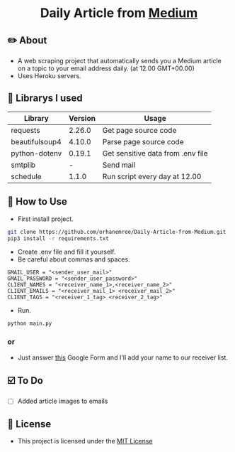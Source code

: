 <h1 align="center">Daily Article from <a href="https://medium.com/">Medium</a></h1>

## ✏️ About 
* A web scraping project that automatically sends you a Medium article on a topic to your email address daily. (at 12.00 GMT+00.00)
* Uses Heroku servers.

## 🐍 Librarys I used
|Library|Version|Usage|
|-------|-------|------|
|requests|2.26.0|Get page source code|
|beautifulsoup4|4.10.0|Parse page source code|
|python-dotenv|0.19.1|Get sensitive data from .env file|
|smtplib|-|Send mail|
|schedule|1.1.0|Run script every day at 12.00|

## 🧐 How to Use
* First install project.
````bash
git clone https://github.com/orhanemree/Daily-Article-from-Medium.git
pip3 install -r requirements.txt
````
* Create .env file and fill it yourself.
* Be careful about commas and spaces.
````
GMAIL_USER = "<sender_user_mail>"
GMAIL_PASSWORD = "<sender_user_password>"
CLIENT_NAMES = "<receiver_name_1>,<receiver_name_2>"
CLIENT_EMAILS = "<receiver_mail_1> <receiver_mail_2>"
CLIENT_TAGS = "<receiver_1_tag> <receiver_2_tag>"
````
* Run.
````bash
python main.py
````

### or
* Just answer [this](https://forms.gle/MXgsoKW4aFfLEWD8A) Google Form and I'll add your name to our receiver list.

## ☑️ To Do
* [ ] Added article images to emails

## 📃 License
* This project is licensed under the [MIT
License](https://github.com/orhanemree/Daily-Article-from-Medium/blob/master/LICENSE)

